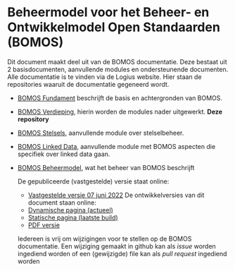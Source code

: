 # Beheermodel voor het Beheer- en Ontwikkelmodel Open Standaarden (BOMOS)

Dit document maakt deel uit van de BOMOS documentatie. Deze bestaat uit
2 basisdocumenten, aanvullende modules en ondersteunende documenten. Alle
documentatie is te vinden via de Logius website. Hier staan de repositories
waaruit de documentatie gegeneerd wordt.
- [BOMOS Fundament](https://www.github.com/Logius-standaarden/BOMOS-Fundament)
  beschrijft de basis en achtergronden van BOMOS.
- [BOMOS Verdieping](https://www.github.com/Logius-standaarden/BOMOS-Verdieping),
  hierin worden de modules nader uitgewerkt. **Deze repository**
- [BOMOS Stelsels](https://www.github.com/Logius-standaarden/BOMOS-Stelsels),
  aanvullende module over stelselbeheer.
- [BOMOS Linked Data](https://www.github.com/Logius-standaarden/BOMOS-LinkedData),
  aanvullende module met BOMOS aspecten die specifiek over linked data gaan.
- [BOMOS Beheermodel](https://www.github.com/Logius-standaarden/BOMOS-Beheermodel),
  wat het beheer van BOMOS beschrijft

  De gepubliceerde (vastgestelde) versie staat online:
  - [Vastgestelde versie 07 juni 2022](https://gitdocumentatie.logius.nl/publicatie/bomos/verdieping/)
  De ontwikkelversies van dit document staan online:
  - [Dynamische pagina (actueel)](https://Logius-standaarden.github.io/BOMOS-Verdieping/index.html)
  - [Statische pagina (laatste build)](https://Logius-standaarden.github.io/BOMOS-Verdieping/snapshot.html)
  - [PDF versie](https://logius-standaarden.github.io/BOMOS-Verdieping/BOMOS-Verdieping.pdf)

  Iedereen is vrij om wijzigingen voor te stellen op de BOMOS documentatie.
  Een wijziging gemaakt in github kan als _issue_ worden ingediend worden of
  een (gewijzigde) file kan als _pull request_ ingediend worden
